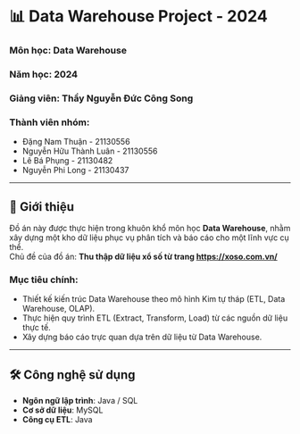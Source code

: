 # 📊 Data Warehouse Project - 2024

### **Môn học**: Data Warehouse  
### **Năm học**: 2024  
### **Giảng viên**: Thầy Nguyễn Đức Công Song 
### **Thành viên nhóm**:
- Đặng Nam Thuận - 21130556
- Nguyễn Hữu Thành Luân - 21130556
- Lê Bá Phụng - 21130482
- Nguyễn Phi Long - 21130437

---

## 🌟 **Giới thiệu**

Đồ án này được thực hiện trong khuôn khổ môn học **Data Warehouse**, nhằm xây dựng một kho dữ liệu phục vụ phân tích và báo cáo cho một lĩnh vực cụ thể.  
Chủ đề của đồ án: **Thu thập dữ liệu xổ số từ trang https://xoso.com.vn/**

### **Mục tiêu chính:**
- Thiết kế kiến trúc Data Warehouse theo mô hình Kim tự tháp (ETL, Data Warehouse, OLAP).
- Thực hiện quy trình ETL (Extract, Transform, Load) từ các nguồn dữ liệu thực tế.
- Xây dựng báo cáo trực quan dựa trên dữ liệu từ Data Warehouse.

---

## 🛠️ **Công nghệ sử dụng**

- **Ngôn ngữ lập trình**: Java / SQL 
- **Cơ sở dữ liệu**: MySQL  
- **Công cụ ETL**: Java

